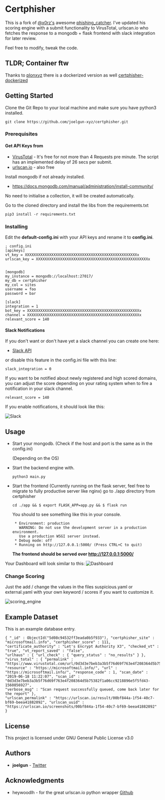 # Certphisher
This is a fork of [@x0rz's](https://twitter.com/x0rz) awesome [phishing_catcher](https://github.com/x0rz/phishing_catcher).
I've updated his scoring engine with a submit functionality to VirusTotal, urlscan.io who fetches the response to a mongodb + flask frontend with slack integration for later review.

Feel free to modify, tweak the code. 

## TLDR; Container ftw
Thanks to [plonxyz](https://twitter.com/plonxyz) there is a dockerized version as well [certphisher-dockerized](https://github.com/joelgun-xyz/certphisher-dockerized/)


## Getting Started

Clone the Git Repo to your local machine and make sure you have python3 installed. 

```
git clone https://github.com/joelgun-xyz/certphisher.git 
```

### Prerequisites

#### Get API Keys from

* [VirusTotal](https://developers.virustotal.com/reference)  -  It's free for not more than 4 Requests pre minute. 
  The script has an implemented delay of 26 secs per submit. 
* [urlscan.io](https://urlscan.io/about-api/)  - also free


Install mongodb if not already installed. 

* https://docs.mongodb.com/manual/administration/install-community/ 

No need to initialise a collection, it will be created automatically. 

Go to the cloned directory and install the libs from the requirements.txt

```
pip3 install -r requirements.txt
```

### Installing

Edit the **default-config.ini** with your API keys and rename it to **config.ini**.

```
; config.ini
[apikeys]
vt_key = XXXXXXXXXXXXXXXXXXXXXXXXXXXXXXXXXXXXXXXXXXXXXXXXXXXx
urlscan_key = XXXXXXXXXXXXXXXXXXXXXXXXXXXXXXXXXXXXXXXXXXXXXXXXXXXx


[mongodb]
my_instance = mongodb://localhost:27017/
my_db = certphisher
my_col = sites
username = foo
password = bar

[slack]
integration = 1
bot_key = XXXXXXXXXXXXXXXXXXXXXXXXXXXXXXXXXXXXXXXXXXXXXXXXXXXx
channel = XXXXXXXXXXXXXXXXXXXXXXXXXXXXXXXXXXXXXXXXXXXXXXXXXXXx
relevant_score = 140
```

#### Slack Notifications

If you don't want or don't have yet a slack channel you can create one here: 

* [Slack API](https://api.slack.com/slack-apps)

or disable this feature in the config.ini file with this line: 
```
slack_integration = 0
```

If you want to be notified about newly registered and high scored domains, 
you can adjust the score depending on your rating system when to fire a notification in your slack channel.  

```
relevant_score = 140
```


If you enable notifications, it should look like this:


![Slack](slack_notifcation.png)



## Usage 


* Start your mongodb. 
(Check if the host and port is the same as in the config.ini)

  (Depending on the OS)

* Start the backend engine with.  

  ```
  python3 main.py
  ```

* Start the frontend 
  (Currently running on the flask server, feel free to migrate to fully productive server like nginx)
  go to ./app directory from certphisher
  
  ```
  cd ./app && $ export FLASK_APP=app.py && $ flask run

  ```  
  You should to see something like this in your console.
  
  ```
   * Environment: production
     WARNING: Do not use the development server in a production environment.
     Use a production WSGI server instead.
   * Debug mode: off
   * Running on http://127.0.0.1:5000/ (Press CTRL+C to quit)
  ```
  **The frontend should be served over http://127.0.0.1:5000/**

Your Dashboard will look similar to this:
![Dashboard](certphisher_dashboard.png)



### Change Scoring 

Just the add / change the values in the files suspicious.yaml or external.yaml with your own keyword / scores if you want to customize it. 


![scoring_engine](scoring_engine.png)

## Example Dataset

This is an example database entry. 

```
{ "_id" : ObjectId("5d08c94532ff3eada0b5f933"), "certphisher_site" : "microsoftmail.info", "certphisher_score" : 111, "certificate_authority" : "Let's Encrypt Authority X3", "checked_vt" : "true", "vt_report_saved" : "false", 
"urlhaus" : { "url_check" : { "query_status" : "no_results" } }, "virus_total" : { "permalink" : "https://www.virustotal.com/url/0d3d3e7beb3a3b5f76d69f763e4f208364d5b75382f1a06cc9218896e5f5fd43/analysis/1560856927/", 
"resource" : "https://microsoftmail.info/", "url" : "https://microsoftmail.info/", "response_code" : 1, "scan_date" : "2019-06-18 11:22:07", "scan_id" : "0d3d3e7beb3a3b5f76d69f763e4f208364d5b75382f1a06cc9218896e5f5fd43-1560856927", 
"verbose_msg" : "Scan request successfully queued, come back later for the report" }, 
"urlscan_permalink" : "https://urlscan.io/result/00bf844a-1f54-40c7-bf69-beea41882092", "urlscan_uuid" : "https://urlscan.io/screenshots/00bf844a-1f54-40c7-bf69-beea41882092" }

```


## License
This project is licensed under GNU General Public License v3.0


## Authors

* **joelgun** - [Twitter](https://twitter.com/joelgun)


## Acknowledgments

* heywoodlh - for the great urlscan.io python wrapper [Github](https://github.com/heywoodlh/urlscan-py)


